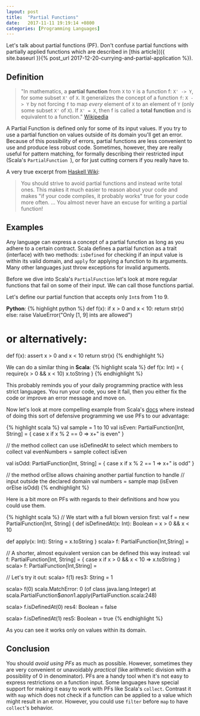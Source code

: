 ```yaml
---
layout: post
title:  "Partial Functions"
date:   2017-11-11 19:19:14 +0800
categories: [Programming Languages]
---
```

Let's talk about partial functions (PF). Don't confuse partial functions with partially applied functions which are described in [this article]({{ site.baseurl }}{% post_url 2017-12-20-currying-and-partial-application %}).

## Definition
>"In mathematics, a **partial function** from `X` to `Y` is a function f: `X' -> Y`, for some subset `X'` of `X`. It generalizes the concept of a function `f`: `X -> Y` by not forcing `f` to map *every* element of `X` to an element of `Y` (only some subset `X'` of `X`). If `X' = X`, then f is called a **total function** and is equivalent to a function."
[Wikipedia](https://en.wikipedia.org/wiki/Partial_function)

A Partial Function is defined only for some of its input values. If you try to use a partial function on values outside of its domain you'll get an error. Because of this possibility of errors, partial functions are less convenient to use and produce less robust code. Sometimes, however, they are really useful for pattern matching, for formally describing their restricted input (Scala's `PartialFunction
`), or for just cutting corners if you really have to.

A very true excerpt from [Haskell Wiki](https://wiki.haskell.org/Partial_functions):
>You should strive to avoid partial functions and instead write total ones. This makes it much easier to reason about your code and makes "if your code compiles, it probably works" true for your code more often. ... You almost never have an excuse for writing a partial function!

## Examples
Any language can express a concept of a partial function as long as you adhere to a certain contract. Scala defines a partial function as a trait (interface) with two methods: `isDefined` for checking if an input value is within its valid domain, and `apply` for applying a function to its arguments. Many other languages just throw exceptions for invalid arguments. 

Before we dive into Scala's `PartialFunction` let's look at more regular functions that fail on some of their input. We can call those functions partial.

Let's define our partial function that accepts only `Int`s from 1 to 9.

**Python**:
{% highlight python %}
def f(x):
  if x > 0 and x < 10:
    return str(x)
  else:
    raise ValueError("Only [1, 9] ints are allowed")

# or alternatively:
def f(x):
  assert x > 0 and x < 10
  return str(x)
{% endhighlight %}

We can do a similar thing in **Scala**:
{% highlight scala %}
def f(x: Int) = {
  require(x > 0 && x < 10)
  x.toString
}
{% endhighlight %}

This probably reminds you of your daily programming practice with less strict languages. You run your code, you see it fail, then you either fix the code or improve an error message and move on.

Now let's look at more compelling example from Scala's [docs](http://www.scala-lang.org/api/2.12.1/scala/PartialFunction.html) where instead of doing this sort of defensive programming we use PFs to our advantage:

{% highlight scala %}
val sample = 1 to 10
val isEven: PartialFunction[Int, String] = {
  case x if x % 2 == 0 => x+" is even"
}

// the method collect can use isDefinedAt to select which members to collect
val evenNumbers = sample collect isEven

val isOdd: PartialFunction[Int, String] = {
  case x if x % 2 == 1 => x+" is odd"
}

// the method orElse allows chaining another partial function to handle
// input outside the declared domain
val numbers = sample map (isEven orElse isOdd)
{% endhighlight %}

Here is a bit more on PFs with regards to their definitions and how you could use them.

{% highlight scala %}
// We start with a full blown version first:
val f = new PartialFunction[Int, String] { 
  def isDefinedAt(x: Int): Boolean = x > 0 && x < 10

  def apply(x: Int): String = x.toString
}
scala>
f: PartialFunction[Int,String] = <function1>

// A shorter, almost equivalent version can be defined this way instead:
val f: PartialFunction[Int, String] = { case x if x > 0 && x < 10 => x.toString }
scala> 
f: PartialFunction[Int,String] = <function1>

// Let's try it out:
scala> f(1)
res3: String = 1

scala> f(0)
scala.MatchError: 0 (of class java.lang.Integer)
	at scala.PartialFunction$$anon$1.apply(PartialFunction.scala:248)

scala> f.isDefinedAt(0)
res4: Boolean = false

scala> f.isDefinedAt(1)
res5: Boolean = true
{% endhighlight %}

As you can see it works only on values within its domain.

## Conclusion
You should *avoid using PFs* as much as possible. However, sometimes they are very convenient or unavoidably *practical* (like arithmetic division with a possibility of 0 in denominator). PFs are a handy tool when it's not easy to express restrictions on a function input. Some languages have special support for making it easy to work with PFs like Scala's `collect`. Contrast it with `map` which does not check if a function can be applied to a value which might result in an error. However, you could use `filter` before `map` to have `collect`'s behavior.


